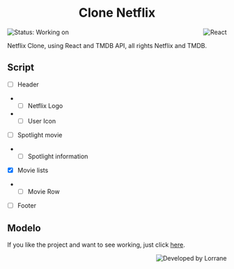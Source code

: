 <!--p align=center>
< img width=300 src="https://github.com/Lorrane/RA/blob/main/images/R%26A_%20facebook-capa.png" alt="Logo RA" / >
</p-->
<h1 align=center>Clone Netflix</h1>
<p display=inline-block>
  <img alt="Status: Working on" src="https://img.shields.io/badge/Status-Working%20on-orange" />
  <img align=right alt="React" src="https://img.shields.io/badge/React-4D4D4D?logo=React&style=for-the-badge&logoColor=blue" />
</p>

Netflix Clone, using React and TMDB API, all rights Netflix and TMDB.

## Script

- [ ] Header
- - [ ] Netflix Logo
- - [ ] User Icon
- [ ] Spotlight movie
- - [ ] Spotlight information
- [x] Movie lists
- - [ ] Movie Row
- [ ] Footer

## Modelo 
If you like the project and want to see working, just click <a href="https://lorrane.github.io/RA">here</a>.

<img align=right alt="Developed by Lorrane" src="https://img.shields.io/badge/Developed%20By-Lorrane-blue?logo=visual%20studio" />